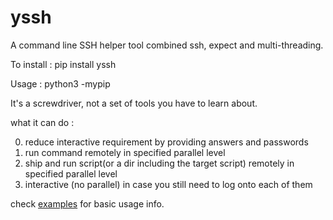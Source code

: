 # yssh
A command line SSH helper tool combined ssh, expect and multi-threading.

To install :  pip install yssh

Usage      :  python3 -mypip 

It's a screwdriver, not a set of tools you have to learn about. 

what it can do :

0. reduce interactive requirement by providing answers and passwords
1. run command remotely in specified parallel level
2. ship and run script(or a dir including the target script) remotely in specified parallel level
4. interactive (no parallel) in case you still need to log onto each of them


check [examples](https://github.com/laowangv5/yssh/blob/master/examples/usage.txt) for basic usage info.


